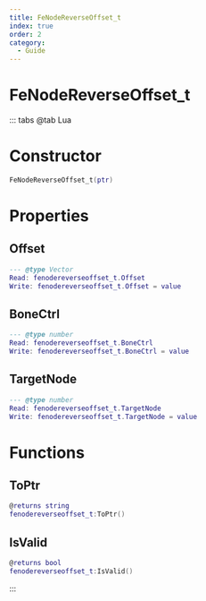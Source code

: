 ```yaml
---
title: FeNodeReverseOffset_t
index: true
order: 2
category:
  - Guide
---
```


# FeNodeReverseOffset_t

::: tabs
@tab Lua
# Constructor
```lua
FeNodeReverseOffset_t(ptr)
```
# Properties
## Offset 
```lua
--- @type Vector
Read: fenodereverseoffset_t.Offset
Write: fenodereverseoffset_t.Offset = value
```
## BoneCtrl 
```lua
--- @type number
Read: fenodereverseoffset_t.BoneCtrl
Write: fenodereverseoffset_t.BoneCtrl = value
```
## TargetNode 
```lua
--- @type number
Read: fenodereverseoffset_t.TargetNode
Write: fenodereverseoffset_t.TargetNode = value
```
# Functions
## ToPtr
```lua
@returns string
fenodereverseoffset_t:ToPtr()
```
## IsValid
```lua
@returns bool
fenodereverseoffset_t:IsValid()
```

:::